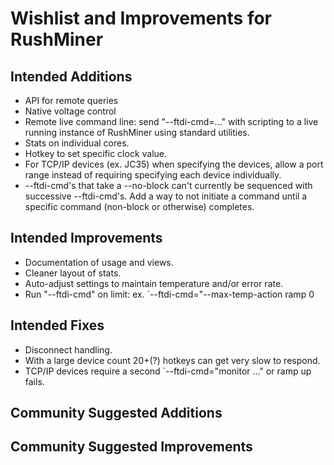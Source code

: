 # Wishlist and Improvements for RushMiner

## Intended Additions
* API for remote queries
* Native voltage control
* Remote live command line: send "--ftdi-cmd=..." with scripting to a live running instance of RushMiner using standard utilities. 
* Stats on individual cores.
* Hotkey to set specific clock value.
* For TCP/IP devices (ex. JC35) when specifying the devices, allow a port range instead of requiring specifying each device individually.
* --ftdi-cmd's that take a --no-block can't currently be sequenced with successive --ftdi-cmd's. Add a way to not initiate a command until a specific command (non-block or otherwise) completes.
## Intended Improvements
* Documentation of usage and views.
* Cleaner layout of stats.
* Auto-adjust settings to maintain temperature and/or error rate.
* Run "--ftdi-cmd" on limit: ex. `--ftdi-cmd="--max-temp-action ramp 0
## Intended Fixes
* Disconnect handling.
* With a large device count 20+(?) hotkeys can get very slow to respond.
* TCP/IP devices require a second `--ftdi-cmd="monitor ..." or ramp up fails.

## Community Suggested Additions

## Community Suggested Improvements
